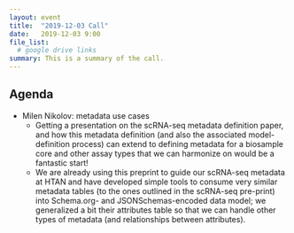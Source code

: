 ```yaml
---
layout: event
title:  "2019-12-03 Call"
date:   2019-12-03 9:00
file_list:
  # google drive links
summary: This is a summary of the call.
---
```

## Agenda
- Milen Nikolov: metadata use cases
  - Getting a presentation on the scRNA-seq metadata definition paper, and how this metadata definition (and also the associated model-definition process) can extend to defining metadata for a biosample core and other assay types that we can harmonize on would be a fantastic start!
  - We are already using this preprint to guide our scRNA-seq metadata at HTAN and have developed simple tools to consume very similar metadata tables (to the ones outlined in the scRNA-seq pre-print) into Schema.org- and JSONSchemas-encoded data model; we generalized a bit their attributes table so that we can handle other types of metadata (and relationships between attributes).
